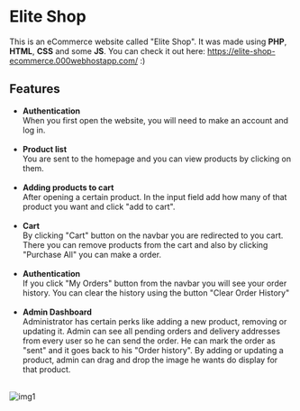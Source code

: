 # Elite Shop

This is an eCommerce website called "Elite Shop". 
It was made using **PHP**, **HTML**, **CSS** and some **JS**.
You can check it out here: <https://elite-shop-ecommerce.000webhostapp.com/> :)
## Features

* **Authentication** <br>
  When you first open the website, you will need to make an account and log in.<br><br>
* **Product list** <br>
  You are sent to the homepage and you can view products by clicking on them.<br><br>
* **Adding products to cart** <br>
  After opening a certain product. In the input field add how many of that product you want and click "add to cart".<br><br>
* **Cart** <br>
  By clicking "Cart" button on the navbar you are redirected to you cart. There you can remove products from the cart and also by clicking "Purchase All" you can make a order.<br><br>
* **Authentication** <br>
  If you click "My Orders" button from the navbar you will see your order history. You can clear the history using the button "Clear Order History"<br><br>
* **Admin Dashboard** <br>
  Administrator has certain perks like adding a new product, removing or updating it. Admin can see all pending orders and delivery addresses from every user so he can send the order.
  He can mark the order as "sent" and it goes back to his "Order history". By adding or updating a product, admin can drag and drop the image he wants do display for that product.<br><br>

![img1](https://github.com/kosharun/Elite-Shop/assets/121234919/d094b41e-440f-42d4-927b-988b07e9e3bb)




